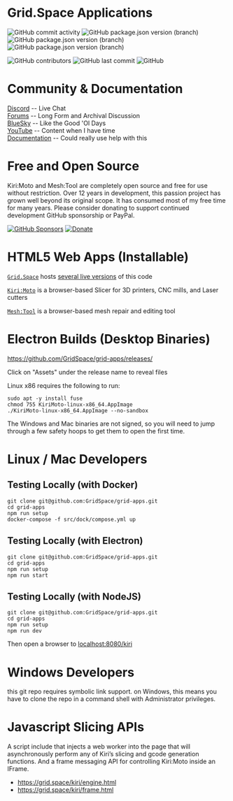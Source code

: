 # Grid.Space Applications

![GitHub commit activity](https://img.shields.io/github/commit-activity/w/GridSpace/grid-apps)
![GitHub package.json version (branch)](https://img.shields.io/github/package-json/v/GridSpace/grid-apps/rel-3.9)
![GitHub package.json version (branch)](https://img.shields.io/github/package-json/v/GridSpace/grid-apps/rel-4.0)
![GitHub package.json version (branch)](https://img.shields.io/github/package-json/v/GridSpace/grid-apps/rel-4.1)

![GitHub contributors](https://img.shields.io/github/contributors/GridSpace/grid-apps)
![GitHub last commit](https://img.shields.io/github/last-commit/GridSpace/grid-apps)
![GitHub](https://img.shields.io/github/license/GridSpace/grid-apps)


# Community & Documentation

[Discord](https://discord.com/invite/suyCCgr) -- Live Chat  
[Forums](https://forum.grid.space/) -- Long Form and Archival Discussion  
[BlueSky](https://bsky.app/profile/grid.space) -- Like the Good 'Ol Days  
[YouTube](https://www.youtube.com/c/gridspace) -- Content when I have time  
[Documentation](https://docs.grid.space/) -- Could really use help with this  


# Free and Open Source

Kiri:Moto and Mesh:Tool are completely open source and free for use without restriction. Over 12 years in development, this passion project has grown well beyond its original scope. It has consumed most of my free time for many years. Please consider donating to support continued development GitHub sponsorship or PayPal.  

[![GitHub Sponsors](https://img.shields.io/github/sponsors/GridSpace)](https://github.com/sponsors/GridSpace)
[![Donate](https://img.shields.io/badge/Donate-PayPal-green.svg)](https://paypal.me/gridspace3d?locale.x=en_US)


# HTML5 Web Apps (Installable)

[`Grid.Space`](https://grid.space) hosts [several live versions](https://grid.space/choose) of this code

[`Kiri:Moto`](https://grid.space/kiri) is a browser-based Slicer for 3D printers, CNC mills, and Laser cutters

[`Mesh:Tool`](https://grid.space/mesh) is a browser-based mesh repair and editing tool


# Electron Builds (Desktop Binaries)

https://github.com/GridSpace/grid-apps/releases/

Click on "Assets" under the release name to reveal files

Linux x86 requires the following to run:

```
sudo apt -y install fuse
chmod 755 KiriMoto-linux-x86_64.AppImage
./KiriMoto-linux-x86_64.AppImage --no-sandbox
```

The Windows and Mac binaries are not signed, so you will need to jump through a few safety hoops to get them to open the first time.


# Linux / Mac Developers

## Testing Locally (with Docker)

```
git clone git@github.com:GridSpace/grid-apps.git
cd grid-apps
npm run setup
docker-compose -f src/dock/compose.yml up
```

## Testing Locally (with Electron)

```
git clone git@github.com:GridSpace/grid-apps.git
cd grid-apps
npm run setup
npm run start
```

## Testing Locally (with NodeJS)

```
git clone git@github.com:GridSpace/grid-apps.git
cd grid-apps
npm run setup
npm run dev
```

Then open a browser to [localhost:8080/kiri](http://localhost:8080/kiri)

# Windows Developers

this git repo requires symbolic link support. on Windows, this means you have to clone the repo in a command shell with Administrator privileges.

# Javascript Slicing APIs

A script include that injects a web worker into the page that will asynchronously perform any of Kiri’s slicing and gcode generation functions. And a frame messaging API for controlling Kiri:Moto inside an IFrame.

* https://grid.space/kiri/engine.html
* https://grid.space/kiri/frame.html

